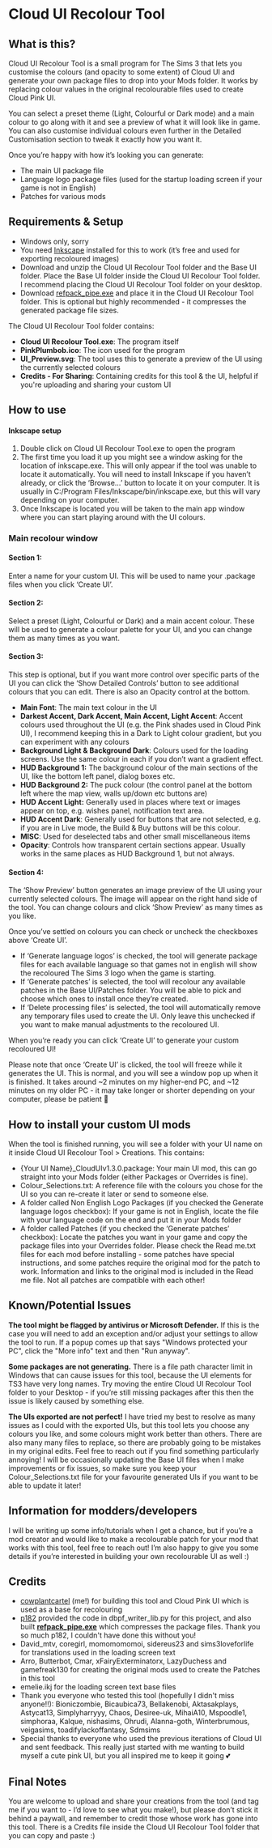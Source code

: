 # Cloud UI Recolour Tool

## **What is this?**

Cloud UI Recolour Tool is a small program for The Sims 3 that lets you customise the colours (and opacity to some extent) of Cloud UI and generate your own package files to drop into your Mods folder. It works by replacing colour values in the original recolourable files used to create Cloud Pink UI.

You can select a preset theme (Light, Colourful or Dark mode) and a main colour to go along with it and see a preview of what it will look like in game. You can also customise individual colours even further in the Detailed Customisation section to tweak it exactly how you want it.

Once you’re happy with how it’s looking you can generate:

- The main UI package file
- Language logo package files (used for the startup loading screen if your game is not in English)
- Patches for various mods

## Requirements & Setup

- Windows only, sorry
- You need [Inkscape](https://inkscape.org/release/) installed for this to work (it’s free and used for exporting recoloured images)
- Download and unzip the Cloud UI Recolour Tool folder and the Base UI folder. Place the Base UI folder inside the Cloud UI Recolour Tool folder. I recommend placing the Cloud UI Recolour Tool folder on your desktop.
- Download [refpack_pipe.exe](https://github.com/p182/refpack-pipe/releases/tag/refpack-rust-5.0-optimal) and place it in the Cloud UI Recolour Tool folder. This is optional but highly recommended - it compresses the generated package file sizes. 

The Cloud UI Recolour Tool folder contains:

- **Cloud UI Recolour Tool.exe**: The program itself
- **PinkPlumbob.ico**: The icon used for the program
- **UI_Preview.svg**: The tool uses this to generate a preview of the UI using the currently selected colours
- **Credits - For Sharing**: Containing credits for this tool & the UI, helpful if you're uploading and sharing your custom UI

## **How to use**

#### Inkscape setup

1. Double click on Cloud UI Recolour Tool.exe to open the program
2. The first time you load it up you might see a window asking for the location of inkscape.exe. This will only appear if the tool was unable to locate it automatically. You will need to install Inkscape if you haven’t already, or click the ‘Browse…’ button to locate it on your computer. It is usually in C:/Program Files/Inkscape/bin/inkscape.exe, but this will vary depending on your computer.
3. Once Inkscape is located you will be taken to the main app window where you can start playing around with the UI colours.

### Main recolour window

#### Section 1:
Enter a name for your custom UI. This will be used to name your .package files when you click ‘Create UI’.

#### Section 2:
Select a preset (Light, Colourful or Dark) and a main accent colour. These will be used to generate a colour palette for your UI, and you can change them as many times as you want.

#### Section 3:
This step is optional, but if you want more control over specific parts of the UI you can click the ‘Show Detailed Controls’ button to see additional colours that you can edit. There is also an Opacity control at the bottom.

- **Main Font**: The main text colour in the UI
- **Darkest Accent, Dark Accent, Main Accent, Light Accent**: Accent colours used throughout the UI (e.g. the Pink shades used in Cloud Pink UI), I recommend keeping this in a Dark to Light colour gradient, but you can experiment with any colours
- **Background Light & Background Dark**: Colours used for the loading screens. Use the same colour in each if you don’t want a gradient effect.
- **HUD Background 1:** The background colour of the main sections of the UI, like the bottom left panel, dialog boxes etc.
- **HUD Background 2:** The puck colour (the control panel at the bottom left where the map view, walls up/down etc buttons are)
- **HUD Accent Light:** Generally used in places where text or images appear on top, e.g. wishes panel, notification text area.
- **HUD Accent Dark**: Generally used for buttons that are not selected, e.g. if you are in Live mode, the Build & Buy buttons will be this colour.
- **MISC**: Used for deselected tabs and other small miscellaneous items
- **Opacity**: Controls how transparent certain sections appear. Usually works in the same places as HUD Background 1, but not always.

#### Section 4:
The ‘Show Preview’ button generates an image preview of the UI using your currently selected colours. The image will appear on the right hand side of the tool. You can change colours and click ‘Show Preview’ as many times as you like.

Once you’ve settled on colours you can check or uncheck the checkboxes above ‘Create UI’.

- If ‘Generate language logos’ is checked, the tool will generate package files for each available language so that games not in english will show the recoloured The Sims 3 logo when the game is starting.
- If ‘Generate patches’ is selected, the tool will recolour any available patches in the Base UI/Patches folder. You will be able to pick and choose which ones to install once they’re created.
- If ‘Delete processing files’ is selected, the tool will automatically remove any temporary files used to create the UI. Only leave this unchecked if you want to make manual adjustments to the recoloured UI.

When you’re ready you can click ‘Create UI’ to generate your custom recoloured UI!

Please note that once ‘Create UI’ is clicked, the tool will freeze while it generates the UI. This is normal, and you will see a window pop up when it is finished. It takes around ~2 minutes on my higher-end PC, and ~12 minutes on my older PC - it may take longer or shorter depending on your computer, please be patient 🙂

## **How to install your custom UI mods**

When the tool is finished running, you will see a folder with your UI name on it inside Cloud UI Recolour Tool > Creations. This contains:

- {Your UI Name}_CloudUIv1.3.0.package: Your main UI mod, this can go straight into your Mods folder (either Packages or Overrides is fine).
- Colour_Selections.txt: A reference file with the colours you chose for the UI so you can re-create it later or send to someone else.
- A folder called Non English Logo Packages (if you checked the Generate language logos checkbox): If your game is not in English, locate the file with your language code on the end and put it in your Mods folder
- A folder called Patches (if you checked the ‘Generate patches’ checkbox): Locate the patches you want in your game and copy the package files into your Overrides folder. Please check the Read me.txt files for each mod before installing - some patches have special instructions, and some patches require the original mod for the patch to work. Information and links to the original mod is included in the Read me file. Not all patches are compatible with each other!

## **Known/Potential Issues**

**The tool might be flagged by antivirus or Microsoft Defender.** If this is the case you will need to add an exception and/or adjust your settings to allow the tool to run. If a popup comes up that says "Windows protected your PC", click the "More info" text and then "Run anyway".

**Some packages are not generating.** There is a file path character limit in Windows that can cause issues for this tool, because the UI elements for TS3 have very long names. Try moving the entire Cloud UI Recolour Tool folder to your Desktop - if you’re still missing packages after this then the issue is likely caused by something else.

**The UIs exported are not perfect!** I have tried my best to resolve as many issues as I could with the exported UIs, but this tool lets you choose any colours you like, and some colours might work better than others. There are also many many files to replace, so there are probably going to be mistakes in my original edits. Feel free to reach out if you find something particularly annoying! I will be occasionally updating the Base UI files when I make improvements or fix issues, so make sure you keep your Colour_Selections.txt file for your favourite generated UIs if you want to be able to update it later!

## **Information for modders/developers**

I will be writing up some info/tutorials when I get a chance, but if you’re a mod creator and would like to make a recolourable patch for your mod that works with this tool, feel free to reach out! I’m also happy to give you some details if you’re interested in building your own recolourable UI as well :)

## **Credits**

- [cowplantcartel](https://cowplantcartel.tumblr.com/) (me!) for building this tool and Cloud Pink UI which is used as a base for recolouring
- [p182](https://github.com/p182) provided the code in dbpf_writer_lib.py for this project, and also built [**refpack_pipe.exe**](https://github.com/p182/refpack-pipe) which compresses the package files. Thank you so much p182, I couldn't have done this without you!
- David_mtv, coregirl, momomomomoi, sidereus23 and sims3loveforlife for translations used in the loading screen text
- Arro, Butterbot, Cmar, xFairyExterminatorx, LazyDuchess and gamefreak130 for creating the original mods used to create the Patches in this tool
- emelie.ikj for the loading screen text base files
- Thank you everyone who tested this tool (hopefully I didn't miss anyone!!): Bioniczombie, Bicaubica73, Bellakenobi, Aktasakplays, Astycat13, Simplyharryyy, Chaos, Desiree-uk, MihaiA10, Mspoodle1, simphoraa, Kalque, nishasims, Ohrudi, Alanna-goth, Winterbrumous, veigasims, toadifylackoffantasy, Sdmsims
- Special thanks to everyone who used the previous iterations of Cloud UI and sent feedback. This really just started with me wanting to build myself a cute pink UI, but you all inspired me to keep it going 💕

## Final Notes

You are welcome to upload and share your creations from the tool (and tag me if you want to - I’d love to see what you make!), but please don’t stick it behind a paywall, and remember to credit those whose work has gone into this tool. There is a Credits file inside the Cloud UI Recolour Tool folder that you can copy and paste :)